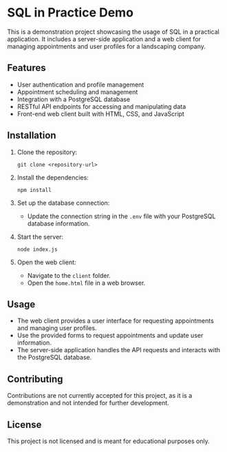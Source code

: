 # SQL in Practice Demo

This is a demonstration project showcasing the usage of SQL in a practical application. It includes a server-side application and a web client for managing appointments and user profiles for a landscaping company.

## Features

- User authentication and profile management
- Appointment scheduling and management
- Integration with a PostgreSQL database
- RESTful API endpoints for accessing and manipulating data
- Front-end web client built with HTML, CSS, and JavaScript

## Installation

1. Clone the repository:

   ```
   git clone <repository-url>
   ```

2. Install the dependencies:

   ```
   npm install
   ```

3. Set up the database connection:

   - Update the connection string in the `.env` file with your PostgreSQL database information.

4. Start the server:

   ```
   node index.js
   ```

5. Open the web client:

   - Navigate to the `client` folder.
   - Open the `home.html` file in a web browser.

## Usage

- The web client provides a user interface for requesting appointments and managing user profiles.
- Use the provided forms to request appointments and update user information.
- The server-side application handles the API requests and interacts with the PostgreSQL database.

## Contributing

Contributions are not currently accepted for this project, as it is a demonstration and not intended for further development.

## License

This project is not licensed and is meant for educational purposes only.

